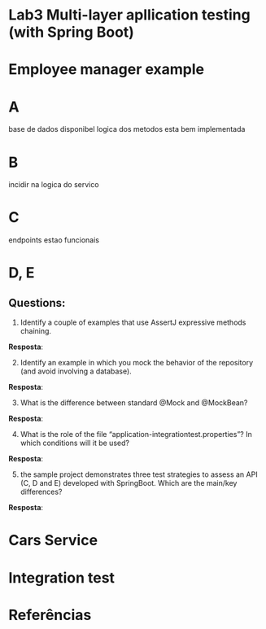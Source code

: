 # Lab3 Multi-layer apllication testing (with Spring Boot)

# Employee manager example

# A
base de dados disponibel 
logica dos metodos esta bem implementada 

# B
incidir na logica do servico 

# C
endpoints estao funcionais 

# D, E

## Questions:

1. Identify a couple of examples that use AssertJ expressive methods chaining.

**Resposta**:

2. Identify an example in which you mock the behavior of the repository (and avoid involving a 
database).

**Resposta**:

3. What is the difference between standard @Mock and @MockBean?

**Resposta**:

4. What is the role of the file “application-integrationtest.properties”? In which conditions will it be 
used?

**Resposta**:

5. the sample project demonstrates three test strategies to assess an API (C, D and E) developed 
with SpringBoot. Which are the main/key differences?

**Resposta**:

# Cars Service

# Integration test

# Referências
